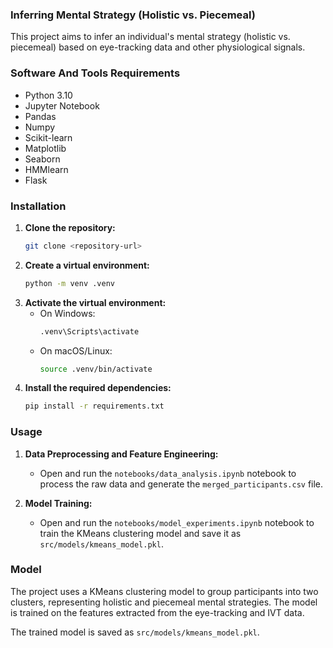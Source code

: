 ### Inferring Mental Strategy (Holistic vs. Piecemeal)

This project aims to infer an individual's mental strategy (holistic vs. piecemeal) based on eye-tracking data and other physiological signals.

### Software And Tools Requirements

- Python 3.10
- Jupyter Notebook
- Pandas
- Numpy
- Scikit-learn
- Matplotlib
- Seaborn
- HMMlearn
- Flask

### Installation

1. **Clone the repository:**
   ```bash
   git clone <repository-url>
   ```
2. **Create a virtual environment:**
   ```bash
   python -m venv .venv
   ```
3. **Activate the virtual environment:**
   - On Windows:
     ```bash
     .venv\Scripts\activate
     ```
   - On macOS/Linux:
     ```bash
     source .venv/bin/activate
     ```
4. **Install the required dependencies:**
   ```bash
   pip install -r requirements.txt
   ```

### Usage

1. **Data Preprocessing and Feature Engineering:**
   - Open and run the `notebooks/data_analysis.ipynb` notebook to process the raw data and generate the `merged_participants.csv` file.

2. **Model Training:**
   - Open and run the `notebooks/model_experiments.ipynb` notebook to train the KMeans clustering model and save it as `src/models/kmeans_model.pkl`.

### Model

The project uses a KMeans clustering model to group participants into two clusters, representing holistic and piecemeal mental strategies. The model is trained on the features extracted from the eye-tracking and IVT data.

The trained model is saved as `src/models/kmeans_model.pkl`.